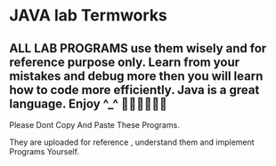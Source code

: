 # JAVA lab Termworks
## ALL LAB PROGRAMS use them wisely and for reference purpose only. Learn from your mistakes and debug more then you will learn how to code more efficiently. Java is a great language. Enjoy ^_^ 🥳🤩😍👨🏻‍💻

Please Dont Copy And Paste These Programs.

They are uploaded for reference , understand them and implement Programs Yourself.
